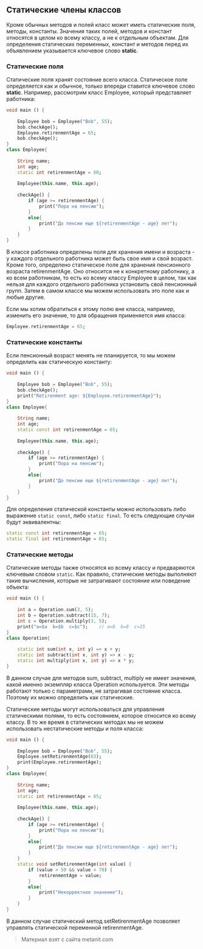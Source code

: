 ## Статические члены классов

Кроме обычных методов и полей класс может иметь статические поля, методы, константы. Значения таких полей, методов и констант относятся в целом ко всему классу, а не к отдельным объектам. Для определения статических переменных, констант и методов перед их объявлением указывается ключевое слово **static**.

### Статические поля

Статические поля хранят состояние всего класса. Статическое поле определяется как и обычное, только впереди ставится ключевое слово **static**. Например, рассмотрим класс Employee, который представляет работника:

```dart
void main () {
    
    Employee bob = Employee("Bob", 55);
    bob.checkAge();
    Employee.retirenmentAge = 65;
    bob.checkAge();
}
class Employee{
    
    String name;
    int age;
    static int retirenmentAge = 60;
    
    Employee(this.name, this.age);
    
    checkAge() {
        if (age >= retirenmentAge) {
            print("Пора на пенсию");
        }
        else{
            print("До пенсии еще ${retirenmentAge - age} лет");
        }
    }
}
```

В классе работника определены поля для хранения имени и возраста - у каждого отдельного работника может быть свое имя и свой возраст. Кроме того, определено статическое поле для хранения пенсионного возраста retirenmentAge. Оно относится не к конкретному работнику, а ко всем работникам, то есть ко всему классу Employee в целом, так как нельзя для каждого отдельного работника установить свой пенсионный групп. Затем в самом классе мы можем использовать это поле как и любые другие.

Если мы хотим обратиться к этому полю вне класса, например, изменить его значение, то для обращения применяется имя класса:

```dart
Employee.retirenmentAge = 65;
```

### Статические константы

Если пенсионный возраст менять не планируется, то мы можем определить как статическую константу:

```dart
void main () {
    
    Employee bob = Employee("Bob", 55);
    bob.checkAge();
    print("Retirenment age: ${Employee.retirenmentAge}");
}
class Employee{
    
    String name;
    int age;
    static const int retirenmentAge = 65;
    
    Employee(this.name, this.age);
    
    checkAge() {
        if (age >= retirenmentAge) {
            print("Пора на пенсию");
        }
        else{
            print("До пенсии еще ${retirenmentAge - age} лет");
        }
    }
}
```

Для определения статической константы можно использовать либо выражение `static const`, либо `static final`. То есть следующие случаи будут эквивалентны:

```dart
static const int retirenmentAge = 65;
static final int retirenmentAge = 65;
```

### Статические методы

Статические методы также относятся ко всему классу и предваряются ключевым словом `static`. Как правило, статические методы выполняют такие вычисления, которые не затрагивают состояние или поведение объекта:

```dart
void main () {
    
    int a = Operation.sum(3, 5);
    int b = Operation.subtract(15, 7);
    int c = Operation.multiply(3, 5);
    print("a=$a  b=$b  c=$c");    // a=8  b=8  c=15
}
class Operation{
     
    static int sum(int x, int y) => x + y; 
    static int subtract(int x, int y) => x - y;
    static int multiply(int x, int y) => x * y;
}
```

В данном случае для методов sum, subtract, multiply не имеет значения, какой именно экземпляр класса Operation используется. Эти методы работают только с параметрами, не затрагивая состояние класса. Поэтому их можно определить как статические.

Статические методы могут использоваться для управления статическими полями, то есть состоянием, которое относится ко всему классу. В то же время в статических методах мы не можем использовать нестатические методы и поля класса:

```dart
void main () {
    
    Employee bob = Employee("Bob", 55);
    Employee.setRetirenmentAge(63);
    print(Employee.retirenmentAge);
}
class Employee{
    
    String name;
    int age;
    static int retirenmentAge = 65;
    
    Employee(this.name, this.age);
    
    checkAge() {
        if (age >= retirenmentAge) {
            print("Пора на пенсию");
        }
        else{
            print("До пенсии еще ${retirenmentAge - age} лет");
        }
    }
    static void setRetirenmentAge(int value) {
        if (value > 50 && value < 70) {
            retirenmentAge = value;
        }
        else{
            print("Некорректное значение");
        }
    }
}
```

В данном случае статический метод setRetirenmentAge позволяет управлять статической переменной retirenmentAge.


> Материал взят с сайта metanit.com